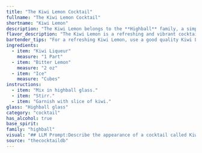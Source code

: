 ```yaml
---
title: "The Kiwi Lemon Cocktail"
fullname: "The Kiwi Lemon Cocktail"
shortname: "Kiwi Lemon"
description: "The Kiwi Lemon belongs to the **Highball** family, a simple yet refreshing mix of spirits and soda. Its origin likely draws inspiration from the classic Gin and Tonic, substituting the gin with Kiwi liqueur and the tonic with Bitter Lemon for a uniquely fruity and tangy twist. "
flavor_description: "The Kiwi Lemon is a refreshing and vibrant cocktail.  The kiwi liqueur provides a sweet, tangy, and tropical fruit flavor, while the bitter lemon adds a touch of dryness and citrusy zest.  The ice chills the drink, creating a smooth and balanced finish.  Overall, it's a light and fruity cocktail that's perfect for warm weather or a summery occasion. "
bartender_tips: "For a refreshing Kiwi Lemon, use a good quality Kiwi Liqueur for optimal flavor.  Start with a chilled glass to maintain the drink's coolness.  Muddle a few fresh kiwi slices with the ice for extra fruitiness, but be careful not to over-muddle.  Use a good quality Bitter Lemon for a clean, crisp finish. "
ingredients:
  - item: "Kiwi Liqueur"
    measure: "1 Part"
  - item: "Bitter Lemon"
    measure: "2 oz"
  - item: "Ice"
    measure: "Cubes"
instructions:
  - item: "Mix in highball glass."
  - item: "Stirr."
  - item: "Garnish with slice of kiwi."
glass: "Highball glass"
category: "cocktail"
has_alcohol: true
base_spirit:
family: "highball"
visual: "## LLM Prompt:Describe the appearance of a cocktail called Kiwi Lemon made with Kiwi Liqueur, Bitter Lemon, and ice.  Consider the following aspects:* **Color:** What are the dominant colors of the drink?  Is it clear, cloudy, or layered?* **Texture:** Is it smooth, frothy, or have any noticeable texture? * **Glassware:** What kind of glass is the cocktail served in? * **Garnish:**  What garnish, if any, would complement the drink?**Bonus:** Provide a short, descriptive sentence capturing the overall visual impression of the cocktail. "
source: "thecocktaildb"
---
```


